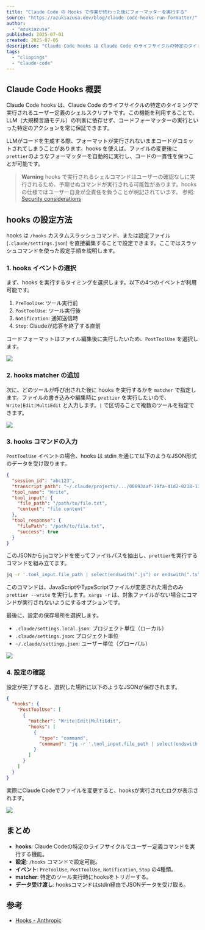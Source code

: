 ```yaml
---
title: "Claude Code の Hooks で作業が終わった後にフォーマッターを実行する"
source: "https://azukiazusa.dev/blog/claude-code-hooks-run-formatter/"
author:
  - "azukiazusa"
published: 2025-07-01
created: 2025-07-05
description: "Claude Code hooks は Claude Code のライフサイクルの特定のタイミングで実行されるユーザー定義のシェルスクリプトです。hooks を使用することで、コードのフォーマットを常に実行することができます。この記事では hooks を使用してコードの変更後に prettier が実行されるように設定してみましょう。"
tags:
  - "clippings"
  - "claude-code"
---
```

## Claude Code Hooks 概要

Claude Code hooks は、Claude Code のライフサイクルの特定のタイミングで実行されるユーザー定義のシェルスクリプトです。この機能を利用することで、LLM（大規模言語モデル）の判断に依存せず、コードフォーマッターの実行といった特定のアクションを常に保証できます。

LLMがコードを生成する際、フォーマットが実行されないままコードがコミットされてしまうことがあります。hooks を使えば、ファイルの変更後に`prettier`のようなフォーマッターを自動的に実行し、コードの一貫性を保つことが可能です。

> **Warning**
> hooks で実行されるシェルコマンドはユーザーの確認なしに実行されるため、予期せぬコマンドが実行される可能性があります。hooks の仕様ではユーザー自身が全責任を負うことが明記されています。
> 参照: [Security considerations](https://docs.anthropic.com/en/docs/claude-code/hooks#security-considerations)

## hooks の設定方法

hooks は `/hooks` カスタムスラッシュコマンド、または設定ファイル (`.claude/settings.json`) を直接編集することで設定できます。ここではスラッシュコマンドを使った設定手順を説明します。

### 1. hooks イベントの選択

まず、hooks を実行するタイミングを選択します。以下の4つのイベントが利用可能です。

1. `PreToolUse`: ツール実行前
2. `PostToolUse`: ツール実行後
3. `Notification`: 通知送信時
4. `Stop`: Claudeが応答を終了する直前

コードフォーマットはファイル編集後に実行したいため、`PostToolUse` を選択します。

![](https://images.ctfassets.net/in6v9lxmm5c8/5YIRj2mjHVRjsGXBsKTa8N/a260db1dcfddb9a8d11e0fd345a097b2/%C3%A3__%C3%A3__%C3%A3_%C2%AA%C3%A3__%C3%A3__%C3%A3__%C3%A3__%C3%A3__%C3%A3___2025-07-01_11.27.48.png?q=50&fm=webp)

### 2. hooks matcher の追加

次に、どのツールが呼び出された後に hooks を実行するかを `matcher` で指定します。ファイルの書き込みや編集時に `prettier` を実行したいので、`Write|Edit|MultiEdit` と入力します。`|` で区切ることで複数のツールを指定できます。

![](https://images.ctfassets.net/in6v9lxmm5c8/4R4C1nZW4IoQcW4h68PBKW/05e71f02232fa254dbed11ba094599db/%C3%A3__%C3%A3__%C3%A3_%C2%AA%C3%A3__%C3%A3__%C3%A3__%C3%A3__%C3%A3__%C3%A3___2025-07-01_12.44.49.png?q=50&fm=webp)

### 3. hooks コマンドの入力

`PostToolUse` イベントの場合、hooks は stdin を通じて以下のようなJSON形式のデータを受け取ります。

```json
{
  "session_id": "abc123",
  "transcript_path": "~/.claude/projects/.../00893aaf-19fa-41d2-8238-13269b9b3ca0.jsonl",
  "tool_name": "Write",
  "tool_input": {
    "file_path": "/path/to/file.txt",
    "content": "file content"
  },
  "tool_response": {
    "filePath": "/path/to/file.txt",
    "success": true
  }
}
```

このJSONから`jq`コマンドを使ってファイルパスを抽出し、`prettier`を実行するコマンドを組み立てます。

```bash
jq -r '.tool_input.file_path | select(endswith(".js") or endswith(".ts") or endswith(".jsx") or endswith(".tsx"))' | xargs -r prettier --write
```

このコマンドは、JavaScriptやTypeScriptファイルが変更された場合のみ `prettier --write` を実行します。`xargs -r` は、対象ファイルがない場合にコマンドが実行されないようにするオプションです。

最後に、設定の保存場所を選択します。

- `.claude/settings.local.json`: プロジェクト単位（ローカル）
- `.claude/settings.json`: プロジェクト単位
- `~/.claude/settings.json`: ユーザー単位（グローバル）

![](https://images.ctfassets.net/in6v9lxmm5c8/KCxHhhg7t7VXswQTdl1cF/ab6ef2dcc4629e6dcee6fda51eb0d82a/%C3%A3__%C3%A3__%C3%A3_%C2%AA%C3%A3__%C3%A3__%C3%A3__%C3%A3__%C3%A3__%C3%A3___2025-07-01_12.54.08.png?q=50&fm=webp)

### 4. 設定の確認

設定が完了すると、選択した場所に以下のようなJSONが保存されます。

```json
{
  "hooks": {
    "PostToolUse": [
      {
        "matcher": "Write|Edit|MultiEdit",
        "hooks": [
          {
            "type": "command",
            "command": "jq -r '.tool_input.file_path | select(endswith(\".js\") or endswith(\".ts\") or endswith(\".jsx\") or endswith(\".tsx\"))' | xargs -r npx prettier --write"
          }
        ]
      }
    ]
  }
}
```

実際にClaude Codeでファイルを変更すると、hooksが実行されたログが表示されます。

![](https://images.ctfassets.net/in6v9lxmm5c8/3U5giewvakuLXoliSc8EPA/a8c7e4d3a0febf3a4fbc8271059d4dfd/%C3%A3__%C3%A3__%C3%A3_%C2%AA%C3%A3__%C3%A3__%C3%A3__%C3%A3__%C3%A3__%C3%A3___2025-07-01_13.25.48.png?q=50&fm=webp)

## まとめ

- **hooks**: Claude Codeの特定のライフサイクルでユーザー定義コマンドを実行する機能。
- **設定**: `/hooks` コマンドで設定可能。
- **イベント**: `PreToolUse`, `PostToolUse`, `Notification`, `Stop` の4種類。
- **matcher**: 特定のツール実行時にhooksをトリガーする。
- **データ受け渡し**: hooksコマンドはstdin経由でJSONデータを受け取る。

## 参考

- [Hooks - Anthropic](https://docs.anthropic.com/en/docs/claude-code/hooks)

